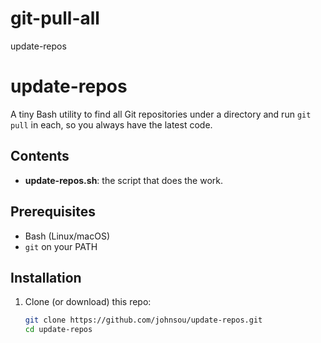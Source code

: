 # git-pull-all
update-repos

# update-repos

A tiny Bash utility to find all Git repositories under a directory and run `git pull` in each, so you always have the latest code.

## Contents

- **update-repos.sh**: the script that does the work.

## Prerequisites

- Bash (Linux/macOS)
- `git` on your PATH

## Installation

1. Clone (or download) this repo:
   ```sh
   git clone https://github.com/johnsou/update-repos.git
   cd update-repos
   ```
